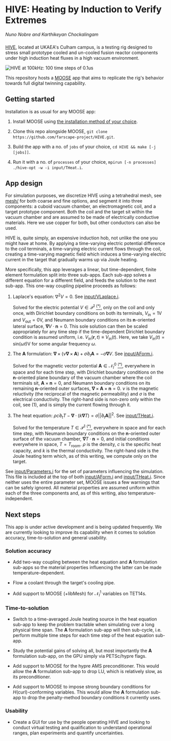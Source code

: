 # HIVE: Heating by Induction to Verify Extremes

_Nuno Nobre and Karthikeyan Chockalingam_

###

[HIVE](https://ccfe.ukaea.uk/divisions/fusion-technology/hive/), located at
UKAEA's Culham campus, is a testing rig designed to stress small prototype
cooled and un-cooled fusion reactor components under high induction heat fluxes
in a high vacuum environment.

![HIVE at 100kHz: 100 time steps of 0.1us](img/demo.gif)

This repository hosts a [MOOSE](https://mooseframework.org) app that
aims to replicate the rig's behavior towards full digital twinning capability.

## Getting started

Installation is as usual for any MOOSE app:

1) Install MOOSE using
   [the installation method of your choice](https://mooseframework.org/getting_started/installation).

2) Clone this repo alongside MOOSE, 
   `git clone https://github.com/farscape-project/HIVE.git`.

3) Build the app with a no. of `jobs` of your choice,
   `cd HIVE && make [-j [jobs]]`.

4) Run it with a no. of `processes` of your choice,
   `mpirun [-n processes] ./hive-opt -w -i input/THeat.i`.

## App design

For simulation purposes, we discretize HIVE using a tetrahedral mesh, see
[mesh/](mesh/) for both coarse and fine options, and segment it into three
components: a cuboid vacuum chamber, an electromagnetic coil, and a target
prototype component.
Both the coil and the target sit within the vacuum chamber and are assumed to
be made of electrically conductive materials.
Here we use copper for both, but other conductors can also be used.

HIVE is, quite simply, an expensive induction hob, not unlike the one you might
have at home.
By applying a time-varying electric potential difference to the coil terminals,
a time-varying electric current flows through the coil, creating a time-varying
magnetic field which induces a time-varying electric current in the target
that gradually warms up via Joule heating.

More specifically, this app leverages a linear, but time-dependent,
finite element formulation split into three sub-apps. Each
sub-app solves a different equation for a different field, and feeds
the solution to the next sub-app. This one-way coupling pipeline
proceeds as follows:

1) Laplace's equation: $∇^2 V = 0$.
   See [input/VLaplace.i](https://github.com/farscape-project/HIVE/blob/main/input/VLaplace.i).

    Solved for the electric potential $V \in \mathcal{P}^1$
    [<sup>(*)</sup>](https://defelement.com/elements/examples/tetrahedron-lagrange-equispaced-1.html),
    only on the coil and only once, with Dirichlet boundary conditions on both
    its terminals, $V_\mathrm{in} = 1\mathrm{V}$ and
    $V_\mathrm{out} = 0\mathrm{V}$, and Neumann boundary conditions on its
    $\mathbf{n}$-oriented lateral surface, $\mathbf{∇}V \cdot \mathbf{n} = 0$.
    This sole solution can then be scaled appropriately for any time step if
    the time-dependent Dirichlet boundary condition is assumed uniform, i.e.
    $V_\mathrm{in}(\mathbf{r},t) \equiv V_\mathrm{in}(t)$. Here, we take
    $V_\mathrm{in}(t)=\mathrm{sin}(\omega t)\mathrm{V}$ for some angular
    frequency $\omega$.

2) The $\mathbf{A}$ formulation: $\mathbf{∇}× \left(ν \mathbf{∇}× \mathbf{A}\right) +σ \partial_t \mathbf{A} = -σ \mathbf{∇}V$.
   See [input/AForm.i](https://github.com/farscape-project/HIVE/blob/main/input/AForm.i).

    Solved for the magnetic vector potential $\mathbf{A} \in \mathcal{N}^0_I$
    [<sup>(*)</sup>](https://defelement.com/elements/examples/tetrahedron-nedelec1-lagrange-1.html),
    everywhere in space and for each time step, with Dirichlet boundary
    conditions on the $\mathbf{n}$-oriented plane boundary of the vacuum
    chamber where the coil terminals sit, $\mathbf{A} × \mathbf{n} = 0$, and
    Neumann boundary conditions on its remaining $\mathbf{n}$-oriented outer
    surfaces, $\mathbf{∇} × \mathbf{A} × \mathbf{n} = 0$.
    $ν$ is the magnetic reluctivity (the reciprocal of the magnetic
    permeability) and $σ$ is the electrical conductivity.
    The right-hand side is non-zero only within the coil, see (1), and is
    simply the current flowing through it.

3) The heat equation: $ρc \partial_t T - \mathbf{∇} \cdot (k \mathbf{∇}T) = σ ||\partial_t \mathbf{A}||^2$.
   See [input/THeat.i](https://github.com/farscape-project/HIVE/blob/main/input/THeat.i).

   Solved for the temperature $T \in \mathcal{P}^1$
   [<sup>(*)</sup>](https://defelement.com/elements/examples/tetrahedron-lagrange-equispaced-1.html),
   everywhere in space and for each time step, with Neumann boundary conditions
   on the $\mathbf{n}$-oriented outer surface of the vacuum chamber,
   $\mathbf{∇}T \cdot \mathbf{n} = 0$, and initial conditions everywhere in
   space, $T = T_\mathrm{room}$.
   $ρ$ is the density, $c$ is the specific heat capacity, and $k$ is the
   thermal conductivity.
   The right-hand side is the Joule heating term which, as of this writing, we
   compute only on the target.

See [input/Parameters.i](input/Parameters.i) for the set of parameters
influencing the simulation.
This file is included at the top of both
[input/AForm.i](input/AForm.i) and [input/THeat.i](input/THeat.i).
Since neither uses the entire parameter set, MOOSE issues a few warnings that
can be safely ignored.
All material properties are assumed uniform within each of the three components
and, as of this writing, also temperature-independent.

## Next steps

This app is under active development and is being updated frequently.
We are currently looking to improve its capability when it comes to solution
accuracy, time-to-solution and general usability.

### Solution accuracy

* Add two-way coupling between the heat equation and $\mathbf{A}$ formulation
  sub-apps so the material properties influencing the latter can be made
  temperature-dependent.

* Flow a coolant through the target's cooling pipe.

* Add support to MOOSE (+libMesh) for $\mathcal{N}^1_I$ variables on TET14s.

### Time-to-solution

* Switch to a time-averaged Joule heating source in the heat equation sub-app
  to keep the problem tractable when simulating over a long physical time span.
  The $\mathbf{A}$ formulation sub-app will then sub-cycle, i.e. perform
  multiple time steps for each time step of the heat equation sub-app.

* Study the potential gains of solving all, but most importantly the
  $\mathbf{A}$ formulation sub-app, on the GPU simply via PETSc/hypre flags.

* Add support to MOOSE for the hypre AMS preconditioner. This would allow the
  $\mathbf{A}$ formulation sub-app to drop LU, which is relatively slow, as its
  preconditioner.

* Add support to MOOSE to impose strong boundary conditions for
  $H(\mathrm{curl})$-conforming variables. This would allow the $\mathbf{A}$
  formulation sub-app to drop the penalty-method boundary conditions it
  currently uses.

### Usability

* Create a GUI for use by the people operating HIVE and looking to conduct
  virtual testing and qualification to understand operational ranges, plan
  experiments and quantify uncertainties.
